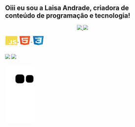 ## Oiii eu sou a Laisa Andrade, criadora de conteúdo de programação e tecnologia!
<div align="center">
  <a href="https://github.com/LaisaCCAndrade">
  <img height="180em" src="https://github-readme-stats.vercel.app/api?username=LaisaCCAndrade&show_icons=true&theme=dracula&include_all_commits=true&count_private=true"/>
  <img height="150em" src="https://github-readme-stats.vercel.app/api/top-langs/?username=LaisaCCAndrade&layout=compact&langs_count=7&theme=dracula"/>
</div>
<div style="display: inline_block"><br>
  <img align="center" alt="Laisa-Js" height="30" width="40" src="https://raw.githubusercontent.com/devicons/devicon/master/icons/javascript/javascript-plain.svg">
 <img align="center" alt="Laisa-HTML" height="30" width="40" src="https://raw.githubusercontent.com/devicons/devicon/master/icons/html5/html5-original.svg">
  <img align="center" alt="Laisa-CSS" height="30" width="40" src="https://raw.githubusercontent.com/devicons/devicon/master/icons/css3/css3-original.svg">
</div>
  
  ##
 
<div> 
 <a href="https://www.instagram.com/laisaandrade26/" target="_blank"><img src="https://img.shields.io/badge/-Instagram-%23E4405F?style=for-the-badge&logo=instagram&logoColor=white" target="_blank"></a>
 	<a href="https://www.linkedin.com/in/laisa-c-c-andrade-9760bb131/" target="_blank"><img src="https://img.shields.io/badge/-LinkedIn-%230077B5?style=for-the-badge&logo=linkedin&logoColor=white" target="_blank"></a> 
 </div>
  
  
  ![Snake animation](https://github.com/JailmaSilva/JailmaSilva/blob/output/github-contribution-grid-snake.svg)
 

